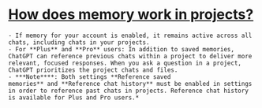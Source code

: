 # [How does memory work in projects?](https://help.openai.com/en/articles/10169521-projects-in-chatgpt#h_28be29e3b3)
	- If memory for your account is enabled, it remains active across all chats, including chats in your projects.
	- For **Plus** and **Pro** users: In addition to saved memories, ChatGPT can reference previous chats within a project to deliver more relevant, focused responses. When you ask a question in a project, ChatGPT prioritizes the project chats and files.
	- ***Note****: Both settings **Reference saved memories** and **Reference chat history** must be enabled in settings in order to reference past chats in projects. Reference chat history is available for Plus and Pro users.*